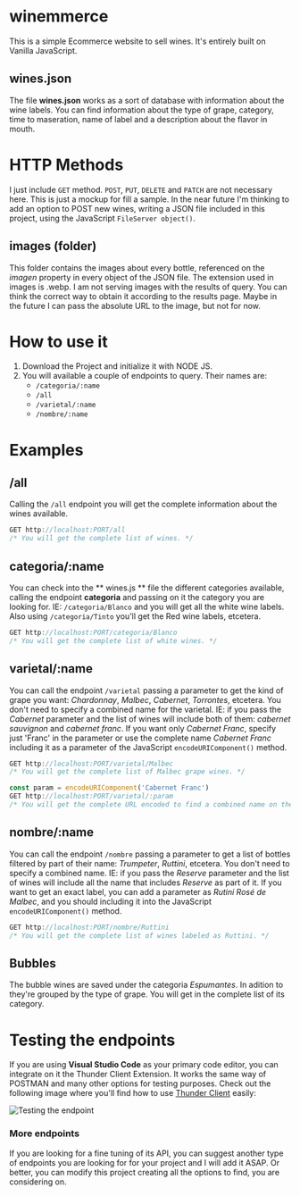 # winemmerce

This is a simple Ecommerce website to sell wines. It's entirely built on Vanilla JavaScript.

## wines.json

The file __wines.json__ works as a sort of database with information about the wine labels. You can find information about the type of grape, category, time to maseration, name of label and a description about the flavor in mouth.

# HTTP Methods

I just include ```GET``` method. ```POST```, ```PUT```, ```DELETE``` and ```PATCH``` are not necessary here. This is just a mockup for fill a sample. 
In the near future I'm thinking to add an option to POST new wines, writing a JSON file included in this project, using the JavaScript ```FileServer object()```.

## images (folder)

This folder contains the images about every bottle, referenced on the _imagen_ property in every object of the JSON file. The extension used in images is .webp. I am not serving images with the results of query. You can think the correct way to obtain it according to the results page. Maybe in the future I can pass the absolute URL to the image, but not for now.

# How to use it

1. Download the Project and initialize it with NODE JS.
2. You will available a couple of endpoints to query. Their names are:
   * ```/categoria/:name``` 
   * ```/all```
   * ```/varietal/:name```
   * ```/nombre/:name```

# Examples

## /all
Calling the ```/all``` endpoint you will get the complete information about the wines available.

```js
GET http://localhost:PORT/all 
/* You will get the complete list of wines. */
```

## categoria/:name

You can check into the ** wines.js ** file the different categories available, calling the endpoint **categoria** and passing on it the category you are looking for. IE: ```/categoria/Blanco``` and you will get all the white wine labels. Also using ```/categoria/Tinto``` you'll get the Red wine labels, etcetera.

```js
GET http://localhost:PORT/categoria/Blanco
/* You will get the complete list of white wines. */
```

## varietal/:name

You can call the endpoint ```/varietal``` passing a parameter to get the kind of grape you want: _Chardonnay_, _Malbec_, _Cabernet_, _Torrontes_, etcetera.
You don't need to specify a combined name for the varietal. IE: if you pass the _Cabernet_ parameter and the list of wines will include both of them: _cabernet sauvignon_ and _cabernet franc_. If you want only _Cabernet Franc_, specify just 'Franc' in the parameter or use the complete name _Cabernet Franc_ including it as a parameter of the JavaScript ```encodeURIComponent()``` method.

```js
GET http://localhost:PORT/varietal/Malbec 
/* You will get the complete list of Malbec grape wines. */

const param = encodeURIComponent('Cabernet Franc')
GET http://localhost:PORT/varietal/:param 
/* You will get the complete URL encoded to find a combined name on the wines database */
```

## nombre/:name

You can call the endpoint ```/nombre``` passing a parameter to get a list of bottles filtered by part of their name: _Trumpeter_, _Ruttini_, etcetera.
You don't need to specify a combined name. IE: if you pass the _Reserve_ parameter and the list of wines will include all the name that includes _Reserve_ as part of it. If you want to get an exact label, you can add a parameter as _Rutini Rosé de Malbec_, and you should including it into the JavaScript ```encodeURIComponent()``` method.

```js
GET http://localhost:PORT/nombre/Ruttini 
/* You will get the complete list of wines labeled as Ruttini. */
```

## Bubbles

The bubble wines are saved under the categoria _Espumantes_. In adition to they're grouped by the type of grape. You will get in the complete list of its category.

# Testing the endpoints

If you are using **Visual Studio Code** as your primary code editor, you can integrate on it the Thunder Client Extension. It works the same way of POSTMAN and many other options for testing purposes. Check out the following image where you'll find how to use [Thunder Client](https://www.thunderclient.com) easily:

![Testing the endpoint](https://github.com/mobilepadawan/winemmerce/blob/master/images/thunder_client_sample.gif)

### More endpoints

If you are looking for a fine tuning of its API, you can suggest another type of endpoints you are looking for for your project and I will add it ASAP.
Or better, you can modify this project creating all the options to find, you are considering on.
